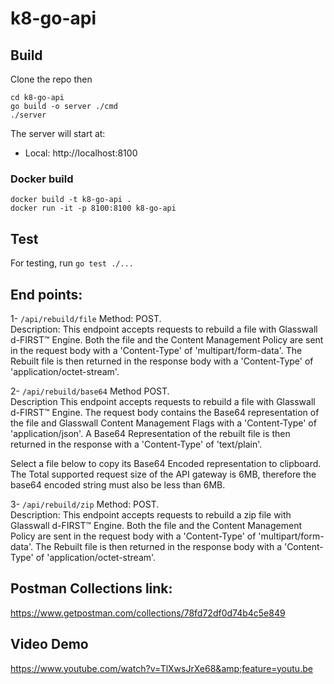 # k8-go-api

## Build

Clone the repo then

```
cd k8-go-api
go build -o server ./cmd
./server
```

The server will start at:

- Local: http://localhost:8100

### Docker build

```
docker build -t k8-go-api .
docker run -it -p 8100:8100 k8-go-api
```

## Test

For testing, run `go test ./...`

## End points:

1- `/api/rebuild/file`
Method: POST.<br>
Description: This endpoint accepts requests to rebuild a file with Glasswall d-FIRST™ Engine. Both the file and the Content Management Policy are sent in the request body with a 'Content-Type' of 'multipart/form-data'. The Rebuilt file is then returned in the response body with a 'Content-Type' of 'application/octet-stream'.<br>

2- `/api/rebuild/base64`
Method POST.<br>
Description This endpoint accepts requests to rebuild a file with Glasswall d-FIRST™ Engine. The request body contains the Base64 representation of the file and Glasswall Content Management Flags with a 'Content-Type' of 'application/json'. A Base64 Representation of the rebuilt file is then returned in the response with a 'Content-Type' of 'text/plain'.<br>

Select a file below to copy its Base64 Encoded representation to clipboard. The Total supported request size of the API gateway is 6MB, therefore the base64 encoded string must also be less than 6MB.<br>

3- `/api/rebuild/zip`
Method: POST.<br>
Description: This endpoint accepts requests to rebuild a zip file with Glasswall d-FIRST™ Engine. Both the file and the Content Management Policy are sent in the request body with a 'Content-Type' of 'multipart/form-data'. The Rebuilt file is then returned in the response body with a 'Content-Type' of 'application/octet-stream'.

## Postman Collections link:

https://www.getpostman.com/collections/78fd72df0d74b4c5e849

## Video Demo

https://www.youtube.com/watch?v=TlXwsJrXe68&amp;feature=youtu.be
